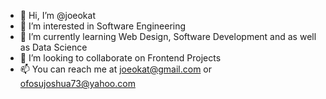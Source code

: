 - 👋 Hi, I’m @joeokat
- 👀 I’m interested in Software Engineering
- 🌱 I’m currently learning Web Design, Software Development and as well as Data Science
- 💞️ I’m looking to collaborate on Frontend Projects
- 📫 You can reach me at joeokat@gmail.com or ofosujoshua73@yahoo.com

